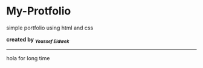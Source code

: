 # My-Protfolio
simple  portfolio using html and css <br>

<strong>created by <sub> <em>Youssef Eldwek</em></sub></strong>
<hr>
hola for long time
